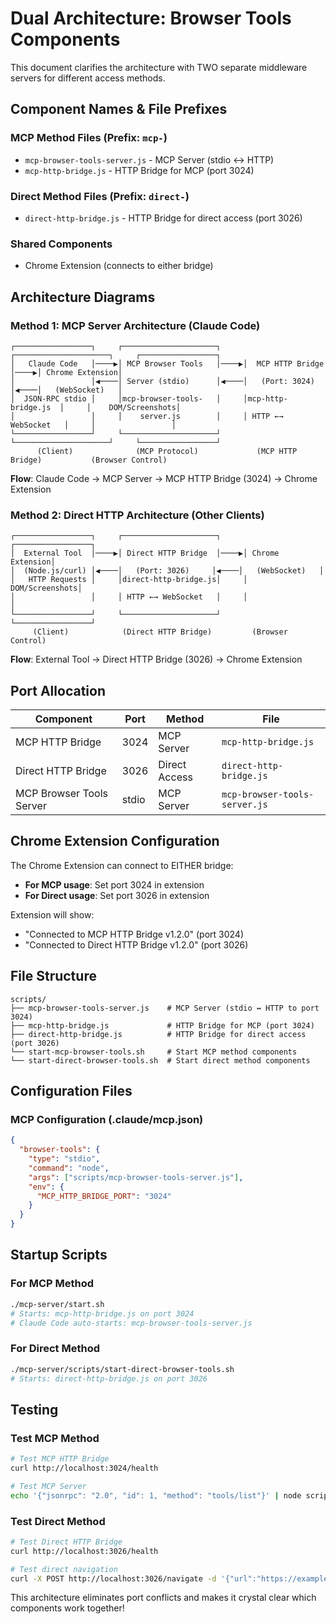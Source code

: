 # Dual Architecture: Browser Tools Components

This document clarifies the architecture with TWO separate middleware servers for different access methods.

## Component Names & File Prefixes

### MCP Method Files (Prefix: `mcp-`)
- `mcp-browser-tools-server.js` - MCP Server (stdio ↔ HTTP)
- `mcp-http-bridge.js` - HTTP Bridge for MCP (port 3024)

### Direct Method Files (Prefix: `direct-`)
- `direct-http-bridge.js` - HTTP Bridge for direct access (port 3026)

### Shared Components
- Chrome Extension (connects to either bridge)

## Architecture Diagrams

### Method 1: MCP Server Architecture (Claude Code)

```
┌─────────────────┐     ┌─────────────────────┐     ┌─────────────────────┐     ┌─────────────────┐
│   Claude Code   │────▶│ MCP Browser Tools   │────▶│  MCP HTTP Bridge    │────▶│ Chrome Extension│
│                 │◀────│ Server (stdio)      │◀────│   (Port: 3024)     │◀────│   (WebSocket)   │
│  JSON-RPC stdio │     │mcp-browser-tools-   │     │mcp-http-bridge.js  │     │    DOM/Screenshots│
│                 │     │    server.js        │     │ HTTP ←→ WebSocket   │     │                 │
└─────────────────┘     └─────────────────────┘     └─────────────────────┘     └─────────────────┘
      (Client)              (MCP Protocol)             (MCP HTTP Bridge)           (Browser Control)
```

**Flow**: Claude Code → MCP Server → MCP HTTP Bridge (3024) → Chrome Extension

### Method 2: Direct HTTP Architecture (Other Clients)

```
┌─────────────────┐     ┌─────────────────────┐     ┌─────────────────┐
│  External Tool  │────▶│ Direct HTTP Bridge  │────▶│ Chrome Extension│
│  (Node.js/curl) │◀────│   (Port: 3026)     │◀────│   (WebSocket)   │
│   HTTP Requests │     │direct-http-bridge.js│     │  DOM/Screenshots│
│                 │     │ HTTP ←→ WebSocket   │     │                 │
└─────────────────┘     └─────────────────────┘     └─────────────────┘
     (Client)            (Direct HTTP Bridge)         (Browser Control)
```

**Flow**: External Tool → Direct HTTP Bridge (3026) → Chrome Extension

## Port Allocation

| Component | Port | Method | File |
|-----------|------|--------|------|
| MCP HTTP Bridge | 3024 | MCP Server | `mcp-http-bridge.js` |
| Direct HTTP Bridge | 3026 | Direct Access | `direct-http-bridge.js` |
| MCP Browser Tools Server | stdio | MCP Server | `mcp-browser-tools-server.js` |

## Chrome Extension Configuration

The Chrome Extension can connect to EITHER bridge:
- **For MCP usage**: Set port 3024 in extension
- **For Direct usage**: Set port 3026 in extension

Extension will show:
- "Connected to MCP HTTP Bridge v1.2.0" (port 3024)
- "Connected to Direct HTTP Bridge v1.2.0" (port 3026)

## File Structure

```
scripts/
├── mcp-browser-tools-server.js    # MCP Server (stdio ↔ HTTP to port 3024)
├── mcp-http-bridge.js             # HTTP Bridge for MCP (port 3024)
├── direct-http-bridge.js          # HTTP Bridge for direct access (port 3026)
└── start-mcp-browser-tools.sh     # Start MCP method components
└── start-direct-browser-tools.sh  # Start direct method components
```

## Configuration Files

### MCP Configuration (.claude/mcp.json)
```json
{
  "browser-tools": {
    "type": "stdio",
    "command": "node",
    "args": ["scripts/mcp-browser-tools-server.js"],
    "env": {
      "MCP_HTTP_BRIDGE_PORT": "3024"
    }
  }
}
```

## Startup Scripts

### For MCP Method
```bash
./mcp-server/start.sh
# Starts: mcp-http-bridge.js on port 3024
# Claude Code auto-starts: mcp-browser-tools-server.js
```

### For Direct Method
```bash
./mcp-server/scripts/start-direct-browser-tools.sh
# Starts: direct-http-bridge.js on port 3026
```

## Testing

### Test MCP Method
```bash
# Test MCP HTTP Bridge
curl http://localhost:3024/health

# Test MCP Server
echo '{"jsonrpc": "2.0", "id": 1, "method": "tools/list"}' | node scripts/mcp-browser-tools-server.js
```

### Test Direct Method
```bash
# Test Direct HTTP Bridge
curl http://localhost:3026/health

# Test direct navigation
curl -X POST http://localhost:3026/navigate -d '{"url":"https://example.com"}' -H "Content-Type: application/json"
```

This architecture eliminates port conflicts and makes it crystal clear which components work together!